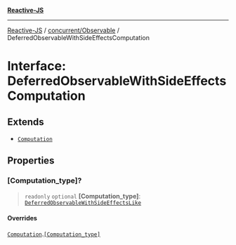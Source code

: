 [**Reactive-JS**](../../../README.md)

***

[Reactive-JS](../../../README.md) / [concurrent/Observable](../README.md) / DeferredObservableWithSideEffectsComputation

# Interface: DeferredObservableWithSideEffectsComputation

## Extends

- [`Computation`](../../../computations/interfaces/Computation.md)

## Properties

### \[Computation\_type\]?

> `readonly` `optional` **\[Computation\_type\]**: [`DeferredObservableWithSideEffectsLike`](../../interfaces/DeferredObservableWithSideEffectsLike.md)

#### Overrides

[`Computation`](../../../computations/interfaces/Computation.md).[`[Computation_type]`](../../../computations/interfaces/Computation.md#computation_type)
